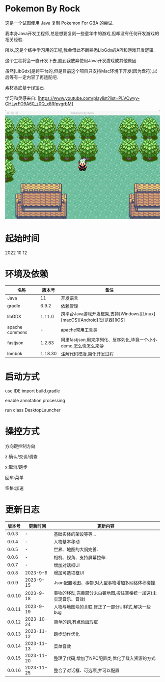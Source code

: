 # Pokemon By Rock

这是一个试图使用 Java 复制 Pokemon For GBA 的尝试.

我本身Java开发工程师,总是想要复刻一些童年中的游戏,但却没有任何开发游戏的相关经验.

所以,这是个练手学习用的工程,我会借此不断熟悉LibGdx的API和游戏开发逻辑.

这个工程将会一直开发下去,直到我放弃使用Java开发游戏或其他原因.

虽然[LibGdx]是跨平台的,但是目前这个项目只支持Mac环境下开发(因为盘符),以后等有一定内容了再适配吧.

素材基底基于绿宝石.

学习和灵感来自: [https://www.youtube.com/playlist?list=PLVOwyy-CHLyrFO9A60_z0Q_x8RfpvgrbM]

![image of the program](https://raw.githubusercontent.com/Rock-Ayl/Rock-Ayl-File.github.io/main/theme.png)

# 起始时间 

2022 10 12

# 环境及依赖

<table>
    <thead>
        <tr>
            <th>名称</th>
            <th>版本号</th>
            <th>备注</th>
        </tr>
    </thead>
    <tbody>
        <tr>
            <td>Java</td>
            <td>11</td>
            <td>开发语言</td>
        </tr>
        <tr>
            <td>gradle</td>
            <td>6.9.2</td>
            <td>依赖管理</td>
        </tr>
        <tr>
            <td>libGDX</td>
            <td>1.11.0</td>
            <td>跨平台Java游戏开发框架,支持[Windows][Linux][macOS][Android][浏览器][iOS]</td>
        </tr>
        <tr>
            <td>apache commons</td>
            <td>-</td>
            <td>apache常用工具类</td>
        </tr>
        <tr>
            <td>fastjson</td>
            <td>1.2.83</td>
            <td>阿里fastjson,用来序列化、反序列化,毕竟一个小小demo,怎么快怎么来😁</td>
        </tr>
        <tr>
            <td>lombok</td>
            <td>1.18.30</td>
            <td>注解代码模版,简化开发过程</td>
        </tr>
    </tbody>
</table>


# 启动方式

use IDE import build.gradle

enable annotation processing

run class DesktopLauncher

# 操控方式

方向键控制方向

z:确认/交谈/调查

x:取消/跑步

回车:菜单

空格:加速

# 更新日志

<table>
    <thead>
        <tr>
            <th>版本号</th>
            <th>更新时间</th>
            <th>更新内容</th>
        </tr>
    </thead>
    <tbody>
        <tr>
            <td>0.0.3</td>
            <td>-</td>
            <td>基础实体的架设等等...</td>
        </tr>
        <tr>
            <td>0.0.4</td>
            <td>-</td>
            <td>人物基本移动</td>
        </tr>
        <tr>
            <td>0.0.5</td>
            <td>-</td>
            <td>世界、地图的大纲完善.</td>
        </tr>
        <tr>
            <td>0.0.6</td>
            <td>-</td>
            <td>相机、视角、支持屏幕拉伸.</td>
        </tr>
        <tr>
            <td>0.0.7</td>
            <td>-</td>
            <td>增加对话框UI</td>
        </tr>
        <tr>
            <td>0.0.8</td>
            <td>2023-9-9</td>
            <td>增加可选项框UI</td>
        </tr>
        <tr>
            <td>0.0.9</td>
            <td>2023-9-15</td>
            <td>Json配置地图、事物,对大型事物增加多网格体积碰撞.</td>
        </tr>
        <tr>
            <td>0.0.10</td>
            <td>2023-9-18</td>
            <td>事物的移动,完善部分未白镇地图,按住空格统一加速(未实现音乐、音效)</td>
        </tr>
        <tr>
            <td>0.0.11</td>
            <td>2023-9-19</td>
            <td>人物与地图块的关联,修正了一部分UI样式,解决一些bug</td>
        </tr>
        <tr>
            <td>0.0.12</td>
            <td>2023-10-24</td>
            <td>简单的跑,有点动画瑕疵</td>
        </tr>
        <tr>
            <td>0.0.13</td>
            <td>2023-11-12</td>
            <td>跑步动作优化</td>
        </tr>
        <tr>
            <td>0.0.14</td>
            <td>2023-11-13</td>
            <td>菜单音效</td>
        </tr>
        <tr>
            <td>0.0.15</td>
            <td>2023-11-20</td>
            <td>整理了代码,增加了NPC配置类,优化了载入资源的方式</td>
        </tr>
        <tr>
            <td>0.0.16</td>
            <td>2023-11-25</td>
            <td>整合了对话框、可选项,并可以配置</td>
        </tr>
    </tbody>
</table>
